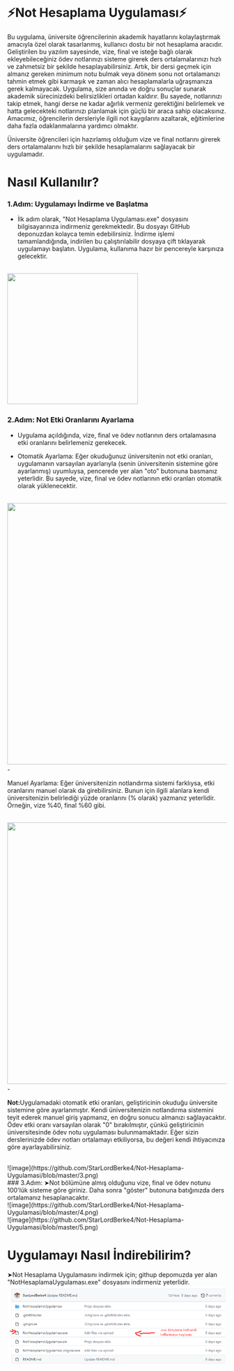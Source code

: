 # ⚡Not Hesaplama Uygulaması⚡
<p>Bu uygulama, üniversite öğrencilerinin akademik hayatlarını kolaylaştırmak amacıyla özel olarak tasarlanmış, kullanıcı dostu bir not hesaplama aracıdır. Geliştirilen bu yazılım sayesinde, vize, final ve isteğe bağlı olarak ekleyebileceğiniz ödev notlarınızı sisteme girerek ders ortalamalarınızı hızlı ve zahmetsiz bir şekilde hesaplayabilirsiniz. Artık, bir dersi geçmek için almanız gereken minimum notu bulmak veya dönem sonu not ortalamanızı tahmin etmek gibi karmaşık ve zaman alıcı hesaplamalarla uğraşmanıza gerek kalmayacak. Uygulama, size anında ve doğru sonuçlar sunarak akademik sürecinizdeki belirsizlikleri ortadan kaldırır. Bu sayede, notlarınızı takip etmek, hangi derse ne kadar ağırlık vermeniz gerektiğini belirlemek ve hatta gelecekteki notlarınızı planlamak için güçlü bir araca sahip olacaksınız. Amacımız, öğrencilerin dersleriyle ilgili not kaygılarını azaltarak, eğitimlerine daha fazla odaklanmalarına yardımcı olmaktır.</p>
<p>Üniversite öğrencileri için hazırlamış olduğum vize ve final notlarını girerek ders ortalamalarını hızlı bir şekilde hesaplamalarını sağlayacak bir uygulamadır.</p>

# Nasıl Kullanılır?
### 1.Adım: Uygulamayı İndirme ve Başlatma
- <p>İlk adım olarak, "Not Hesaplama Uygulaması.exe" dosyasını bilgisayarınıza indirmeniz gerekmektedir. Bu dosyayı GitHub deponuzdan kolayca temin edebilirsiniz. İndirme işlemi tamamlandığında, indirilen bu çalıştırılabilir dosyaya çift tıklayarak uygulamayı başlatın. Uygulama, kullanıma hazır bir pencereyle karşınıza gelecektir.</p>
<br>
<img width="300" height="300" src="https://github.com/StarLordBerke4/Not-Hesaplama-Uygulamasi/blob/master/G%C3%B6rseller/1.png">

### 2.Adım: Not Etki Oranlarını Ayarlama
- <p>Uygulama açıldığında, vize, final ve ödev notlarının ders ortalamasına etki oranlarını belirlemeniz gerekecek.</p>
- <p>Otomatik Ayarlama: Eğer okuduğunuz üniversitenin not etki oranları, uygulamanın varsayılan ayarlarıyla (senin üniversitenin sistemine göre ayarlanmış) uyumluysa, pencerede yer alan "oto" butonuna basmanız yeterlidir. Bu sayede, vize, final ve ödev notlarının etki oranları otomatik olarak yüklenecektir.</p>
<br>
<img width="1000" height="600" src="https://github.com/StarLordBerke4/Not-Hesaplama-Uygulamasi/blob/master/G%C3%B6rseller/2.png">
- <p>Manuel Ayarlama: Eğer üniversitenizin notlandırma sistemi farklıysa, etki oranlarını manuel olarak da girebilirsiniz. Bunun için ilgili alanlara kendi üniversitenizin belirlediği yüzde oranlarını (% olarak) yazmanız yeterlidir. Örneğin, vize %40, final %60 gibi.</p>
<br>
<img width="1000" height="600" src="https://github.com/StarLordBerke4/Not-Hesaplama-Uygulamasi/blob/master/G%C3%B6rseller/3.png">
- <p><b>Not:</b>Uygulamadaki otomatik etki oranları, geliştiricinin okuduğu üniversite sistemine göre ayarlanmıştır. Kendi üniversitenizin notlandırma sistemini teyit ederek manuel giriş yapmanız, en doğru sonucu almanızı sağlayacaktır. Ödev etki oranı varsayılan olarak "0" bırakılmıştır, çünkü geliştiricinin üniversitesinde ödev notu uygulaması bulunmamaktadır. Eğer sizin derslerinizde ödev notları ortalamayı etkiliyorsa, bu değeri kendi ihtiyacınıza göre ayarlayabilirsiniz.</p>

<br>
![image](https://github.com/StarLordBerke4/Not-Hesaplama-Uygulamasi/blob/master/3.png)
<br>
### 3.Adım:
➤Not bölümüne almış olduğunu vize, final ve ödev notunu 100'lük sisteme göre giriniz. Daha sonra "göster" butonuna batığınızda ders ortalamanız hesaplanacaktır.
<br>
![image](https://github.com/StarLordBerke4/Not-Hesaplama-Uygulamasi/blob/master/4.png)
<br>
![image](https://github.com/StarLordBerke4/Not-Hesaplama-Uygulamasi/blob/master/5.png)

# Uygulamayı Nasıl İndirebilirim?
➤Not Hesaplama Uygulamasını indirmek için; githup depomuzda yer alan "NotHesaplamaUygulaması.exe" dosyasını indirmeniz yeterlidir.
<br>
![image](https://github.com/StarLordBerke4/Not-Hesaplama-Uygulamasi/blob/master/6.png)
